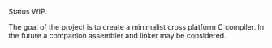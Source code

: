 Status WIP. 

The goal of the project is to create a minimalist cross platform C compiler.
In the future a companion assembler and linker may be considered.
